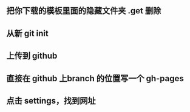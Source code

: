 ## 把你下载的模板里面的隐藏文件夹 .get 删除

## 从新 git init

## 上传到 github

## 直接在 github 上branch 的位置写一个 gh-pages

## 点击 settings，找到网址

